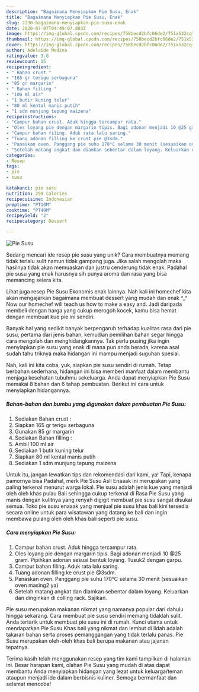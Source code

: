 ```yaml
---
description: "Bagaimana Menyiapkan Pie Susu, Enak"
title: "Bagaimana Menyiapkan Pie Susu, Enak"
slug: 2230-bagaimana-menyiapkan-pie-susu-enak
date: 2020-07-07T04:49:07.883Z
image: https://img-global.cpcdn.com/recipes/758becd2bfc06de2/751x532cq70/pie-susu-foto-resep-utama.jpg
thumbnail: https://img-global.cpcdn.com/recipes/758becd2bfc06de2/751x532cq70/pie-susu-foto-resep-utama.jpg
cover: https://img-global.cpcdn.com/recipes/758becd2bfc06de2/751x532cq70/pie-susu-foto-resep-utama.jpg
author: Adelaide Medina
ratingvalue: 3.8
reviewcount: 15
recipeingredient:
- " Bahan crust "
- "165 gr terigu serbaguna"
- "85 gr margarin"
- " Bahan filling "
- "100 ml air"
- "1 butir kuning telur"
- "80 ml kental manis putih"
- "1 sdm munjung tepung maizena"
recipeinstructions:
- "Campur bahan crust. Aduk hingga tercampur rata."
- "Oles loyang pie dengan margarin tipis. Bagi adonan menjadi 10 @25 gram. Pipihkan adonan sesuai bentuk loyang. Tusuk2 dengan garpu."
- "Campur bahan filing. Aduk rata lalu saring."
- "Tuang adonan filling ke crust pie @3sdm."
- "Panaskan oven. Panggang pie suhu 170°C selama 30 menit (sesuaikan oven masing2 ya)"
- "Setelah matang angkat dan diamkan sebentar dalam loyang. Keluarkan dan dinginkan di colling rack. Sajikan."
categories:
- Resep
tags:
- pie
- susu

katakunci: pie susu 
nutrition: 299 calories
recipecuisine: Indonesian
preptime: "PT10M"
cooktime: "PT49M"
recipeyield: "2"
recipecategory: Dessert

---
```



![Pie Susu](https://img-global.cpcdn.com/recipes/758becd2bfc06de2/751x532cq70/pie-susu-foto-resep-utama.jpg)

Sedang mencari ide resep pie susu yang unik? Cara membuatnya memang tidak terlalu sulit namun tidak gampang juga. Jika salah mengolah maka hasilnya tidak akan memuaskan dan justru cenderung tidak enak. Padahal pie susu yang enak harusnya sih punya aroma dan rasa yang bisa memancing selera kita.

Lihat juga resep Pie Susu Ekonomis enak lainnya. Nah kali ini homechef kita akan mengajarkan bagaimana membuat dessert yang mudah dan enak ^_^ Now our homechef will teach us how to make a easy and. Jadi daripada membeli dengan harga yang cukup merogoh kocek, kamu bisa hemat dengan membuat kue pie ini sendiri.

Banyak hal yang sedikit banyak berpengaruh terhadap kualitas rasa dari pie susu, pertama dari jenis bahan, kemudian pemilihan bahan segar hingga cara mengolah dan menghidangkannya. Tak perlu pusing jika ingin menyiapkan pie susu yang enak di mana pun anda berada, karena asal sudah tahu triknya maka hidangan ini mampu menjadi suguhan spesial.


Nah, kali ini kita coba, yuk, siapkan pie susu sendiri di rumah. Tetap berbahan sederhana, hidangan ini bisa memberi manfaat dalam membantu menjaga kesehatan tubuhmu sekeluarga. Anda dapat menyiapkan Pie Susu memakai 8 bahan dan 6 tahap pembuatan. Berikut ini cara untuk menyiapkan hidangannya.

<!--inarticleads1-->

##### Bahan-bahan dan bumbu yang digunakan dalam pembuatan Pie Susu:

1. Sediakan  Bahan crust :
1. Siapkan 165 gr terigu serbaguna
1. Gunakan 85 gr margarin
1. Sediakan  Bahan filling :
1. Ambil 100 ml air
1. Sediakan 1 butir kuning telur
1. Siapkan 80 ml kental manis putih
1. Sediakan 1 sdm munjung tepung maizena


Untuk itu, jangan lewatkan tips dan rekomendasi dari kami, ya! Tapi, kenapa pamornya bisa Padahal, merk Pie Susu Asli Enaaak ini merupakan yang paling terkenal menurut warga lokal. Pie susu adalah jenis kue yang menjadi oleh oleh khas pulau Bali sehingga cukup terkenal di Rasa Pie Susu yang manis dengan kulitnya yang renyah digigit membuat pie susu sangat disukai semua. Toko pie susu enaaak yang menjual pie susu khas bali kini tersedia secara online untuk para wisatawan yang datang ke bali dan ingin membawa pulang oleh oleh khas bali seperti pie susu. 

<!--inarticleads2-->

##### Cara menyiapkan Pie Susu:

1. Campur bahan crust. Aduk hingga tercampur rata.
1. Oles loyang pie dengan margarin tipis. Bagi adonan menjadi 10 @25 gram. Pipihkan adonan sesuai bentuk loyang. Tusuk2 dengan garpu.
1. Campur bahan filing. Aduk rata lalu saring.
1. Tuang adonan filling ke crust pie @3sdm.
1. Panaskan oven. Panggang pie suhu 170°C selama 30 menit (sesuaikan oven masing2 ya)
1. Setelah matang angkat dan diamkan sebentar dalam loyang. Keluarkan dan dinginkan di colling rack. Sajikan.


Pie susu merupakan makanan nikmat yang namanya popular dari dahulu hingga sekarang. Cara membuat pie susu sendiri memang tidaklah sulit. Anda tertarik untuk membuat pie susu ini di rumah. Kunci utama untuk mendapatkan Pie Susu Khas bali yang nikmat dan lembut di lidah adalah takaran bahan serta proses pemanggangan yang tidak terlalu panas. Pie Susu merupakan oleh-oleh khas bali berupa makanan atau jajanan tepatnya. 

Terima kasih telah menggunakan resep yang tim kami tampilkan di halaman ini. Besar harapan kami, olahan Pie Susu yang mudah di atas dapat membantu Anda menyiapkan hidangan yang lezat untuk keluarga/teman ataupun menjadi ide dalam berbisnis kuliner. Semoga bermanfaat dan selamat mencoba!
